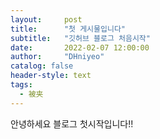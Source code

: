```yaml
---
layout:     post
title:      "첫 게시물입니다"
subtitle:   "깃허브 블로그 처음시작"
date:       2022-02-07 12:00:00
author:     "DHniyeo"
catalog: false
header-style: text
tags:
  - 被夹
---
```


안녕하세요 블로그 첫시작입니다!!
